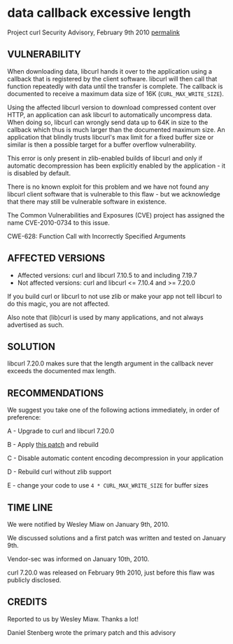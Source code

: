 data callback excessive length
==============================

Project curl Security Advisory, February 9th 2010
[permalink](https://www.curl.se/docs/CVE-2010-0734.html)

VULNERABILITY
-------------

When downloading data, libcurl hands it over to the application using a
callback that is registered by the client software. libcurl will then call
that function repeatedly with data until the transfer is complete. The
callback is documented to receive a maximum data size of 16K
(`CURL_MAX_WRITE_SIZE`).

Using the affected libcurl version to download compressed content over HTTP,
an application can ask libcurl to automatically uncompress data. When doing
so, libcurl can wrongly send data up to 64K in size to the callback which
thus is much larger than the documented maximum size. An application that
blindly trusts libcurl's max limit for a fixed buffer size or similar is
then a possible target for a buffer overflow vulnerability.

This error is only present in zlib-enabled builds of libcurl and only if
automatic decompression has been explicitly enabled by the application - it
is disabled by default.

There is no known exploit for this problem and we have not found any libcurl
client software that is vulnerable to this flaw - but we acknowledge that
there may still be vulnerable software in existence.

The Common Vulnerabilities and Exposures (CVE) project has assigned the name
CVE-2010-0734 to this issue.

CWE-628: Function Call with Incorrectly Specified Arguments

AFFECTED VERSIONS
-----------------

- Affected versions: curl and libcurl 7.10.5 to and including 7.19.7
- Not affected versions: curl and libcurl <= 7.10.4 and >= 7.20.0

If you build curl or libcurl to not use zlib or make your app not tell libcurl
to do this magic, you are not affected.

Also note that (lib)curl is used by many applications, and not always
advertised as such.

SOLUTION
--------

libcurl 7.20.0 makes sure that the length argument in the callback never
exceeds the documented max length.

RECOMMENDATIONS
---------------

We suggest you take one of the following actions immediately, in order of
preference:

 A - Upgrade to curl and libcurl 7.20.0

 B - Apply [this patch](https://www.curl.se/libcurl-contentencoding.patch) and rebuild

 C - Disable automatic content encoding decompression in your application

 D - Rebuild curl without zlib support

 E - change your code to use `4 * CURL_MAX_WRITE_SIZE` for buffer sizes

TIME LINE
---------

We were notified by Wesley Miaw on January 9th, 2010.

We discussed solutions and a first patch was written and tested on January
9th.

Vendor-sec was informed on January 10th, 2010.

curl 7.20.0 was released on February 9th 2010, just before this flaw was
publicly disclosed.

CREDITS
-------

Reported to us by Wesley Miaw. Thanks a lot!

Daniel Stenberg wrote the primary patch and this advisory
